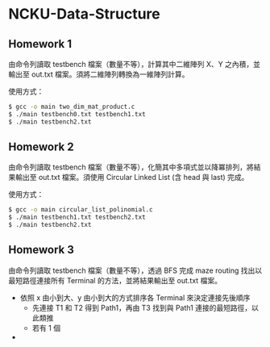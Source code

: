 # NCKU-Data-Structure

## Homework 1

由命令列讀取 testbench 檔案（數量不等），計算其中二維陣列 X、Y 之內積，並輸出至 out.txt 檔案。須將二維陣列轉換為一維陣列計算。

使用方式：
```bash
$ gcc -o main two_dim_mat_product.c
$ ./main testbench0.txt testbench1.txt
$ ./main testbench2.txt
```

## Homework 2

由命令列讀取 testbench 檔案（數量不等），化簡其中多項式並以降冪排列，將結果輸出至 out.txt 檔案。須使用 Circular Linked List (含 head 與 last) 完成。

使用方式：
```bash
$ gcc -o main circular_list_polinomial.c
$ ./main testbench1.txt testbench2.txt
$ ./main testbench2.txt
```

## Homework 3

由命令列讀取 testbench 檔案（數量不等），透過 BFS 完成 maze routing 找出以最短路徑連接所有 Terminal 的方法，並將結果輸出至 out.txt 檔案。
+ 依照 x 由小到大、y 由小到大的方式排序各 Terminal 來決定連接先後順序
  + 先連接 T1 和 T2 得到 Path1，再由 T3 找到與 Path1 連接的最短路徑，以此類推
  + 若有 1 個
+ 


